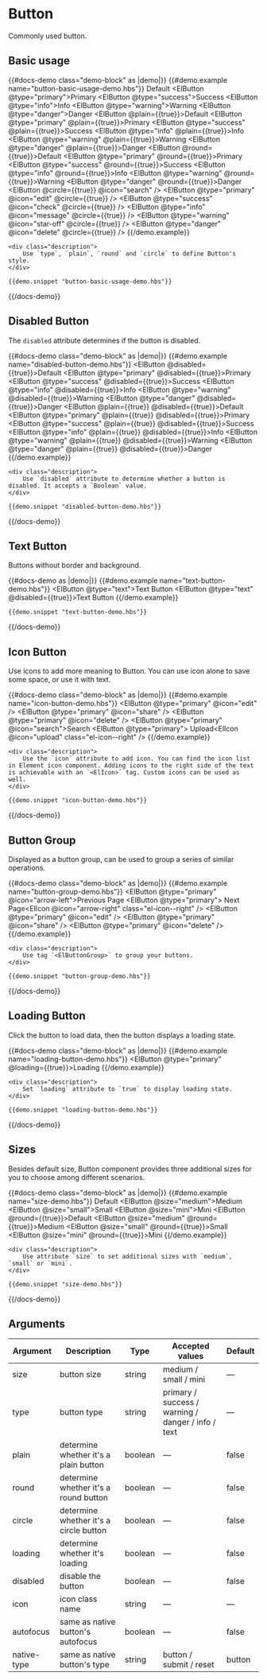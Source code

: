 <!-- markdownlint-disable MD033 -->

# Button

Commonly used button.

## Basic usage

{{#docs-demo class="demo-block" as |demo|}}
    {{#demo.example name="button-basic-usage-demo.hbs"}}
        <ElRow>
            <ElButton>Default</ElButton>
            <ElButton @type="primary">Primary</ElButton>
            <ElButton @type="success">Success</ElButton>
            <ElButton @type="info">Info</ElButton>
            <ElButton @type="warning">Warning</ElButton>
            <ElButton @type="danger">Danger</ElButton>
        </ElRow>
        <ElRow>
            <ElButton @plain={{true}}>Default</ElButton>
            <ElButton @type="primary" @plain={{true}}>Primary</ElButton>
            <ElButton @type="success" @plain={{true}}>Success</ElButton>
            <ElButton @type="info" @plain={{true}}>Info</ElButton>
            <ElButton @type="warning" @plain={{true}}>Warning</ElButton>
            <ElButton @type="danger" @plain={{true}}>Danger</ElButton>
        </ElRow>
        <ElRow>
            <ElButton @round={{true}}>Default</ElButton>
            <ElButton @type="primary" @round={{true}}>Primary</ElButton>
            <ElButton @type="success" @round={{true}}>Success</ElButton>
            <ElButton @type="info" @round={{true}}>Info</ElButton>
            <ElButton @type="warning" @round={{true}}>Warning</ElButton>
            <ElButton @type="danger" @round={{true}}>Danger</ElButton>
        </ElRow>
        <ElRow>
            <ElButton @circle={{true}} @icon="search" />
            <ElButton @type="primary" @icon="edit" @circle={{true}} />
            <ElButton @type="success" @icon="check" @circle={{true}} />
            <ElButton @type="info" @icon="message" @circle={{true}} />
            <ElButton @type="warning" @icon="star-off" @circle={{true}} />
            <ElButton @type="danger" @icon="delete" @circle={{true}} />
        </ElRow>
    {{/demo.example}}

    <div class="description">
        Use `type`, `plain`, `round` and `circle` to define Button's style.
    </div>

    {{demo.snippet "button-basic-usage-demo.hbs"}}
{{/docs-demo}}

## Disabled Button

The `disabled` attribute determines if the button is disabled.

{{#docs-demo class="demo-block" as |demo|}}
    {{#demo.example name="disabled-button-demo.hbs"}}
        <ElRow>
            <ElButton @disabled={{true}}>Default</ElButton>
            <ElButton @type="primary" @disabled={{true}}>Primary</ElButton>
            <ElButton @type="success" @disabled={{true}}>Success</ElButton>
            <ElButton @type="info" @disabled={{true}}>Info</ElButton>
            <ElButton @type="warning" @disabled={{true}}>Warning</ElButton>
            <ElButton @type="danger" @disabled={{true}}>Danger</ElButton>
        </ElRow>
        <ElRow>
            <ElButton @plain={{true}} @disabled={{true}}>Default</ElButton>
            <ElButton @type="primary" @plain={{true}} @disabled={{true}}>Primary</ElButton>
            <ElButton @type="success" @plain={{true}} @disabled={{true}}>Success</ElButton>
            <ElButton @type="info" @plain={{true}} @disabled={{true}}>Info</ElButton>
            <ElButton @type="warning" @plain={{true}} @disabled={{true}}>Warning</ElButton>
            <ElButton @type="danger" @plain={{true}} @disabled={{true}}>Danger</ElButton>
        </ElRow>
    {{/demo.example}}

    <div class="description">
        Use `disabled` attribute to determine whether a button is disabled. It accepts a `Boolean` value.
    </div>

    {{demo.snippet "disabled-button-demo.hbs"}}
{{/docs-demo}}

## Text Button

Buttons without border and background.

{{#docs-demo as |demo|}}
    {{#demo.example name="text-button-demo.hbs"}}
        <ElButton @type="text">Text Button</ElButton>
        <ElButton @type="text" @disabled={{true}}>Text Button</ElButton>
    {{/demo.example}}

    {{demo.snippet "text-button-demo.hbs"}}
{{/docs-demo}}

## Icon Button

Use icons to add more meaning to Button. You can use icon alone to save some space, or use it with text.

{{#docs-demo class="demo-block" as |demo|}}
    {{#demo.example name="icon-button-demo.hbs"}}
        <ElButton @type="primary" @icon="edit" />
        <ElButton @type="primary" @icon="share" />
        <ElButton @type="primary" @icon="delete" />
        <ElButton @type="primary" @icon="search">Search</ElButton>
        <ElButton @type="primary">
            Upload<ElIcon @icon="upload" class="el-icon--right" />
        </ElButton>
    {{/demo.example}}

    <div class="description">
        Use the `icon` attribute to add icon. You can find the icon list in Element icon component. Adding icons to the right side of the text is achievable with an `<ElIcon>` tag. Custom icons can be used as well.
    </div>

    {{demo.snippet "icon-button-demo.hbs"}}
{{/docs-demo}}

## Button Group

Displayed as a button group, can be used to group a series of similar operations.

{{#docs-demo class="demo-block" as |demo|}}
    {{#demo.example name="button-group-demo.hbs"}}
        <ElButtonGroup>
            <ElButton @type="primary" @icon="arrow-left">Previous Page</ElButton>
            <ElButton @type="primary">
                Next Page<ElIcon @icon="arrow-right" class="el-icon--right" />
            </ElButton>
        </ElButtonGroup>
        <ElButtonGroup>
            <ElButton @type="primary" @icon="edit" />
            <ElButton @type="primary" @icon="share" />
            <ElButton @type="primary" @icon="delete" />
        </ElButtonGroup>
    {{/demo.example}}

    <div class="description">
        Use tag `<ElButtonGroup>` to group your buttons.
    </div>

    {{demo.snippet "button-group-demo.hbs"}}
{{/docs-demo}}

## Loading Button

Click the button to load data, then the button displays a loading state.

{{#docs-demo class="demo-block" as |demo|}}
    {{#demo.example name="loading-button-demo.hbs"}}
        <ElButton @type="primary" @loading={{true}}>Loading</ElButton>
    {{/demo.example}}

    <div class="description">
        Set `loading` attribute to `true` to display loading state.
    </div>

    {{demo.snippet "loading-button-demo.hbs"}}
{{/docs-demo}}

## Sizes

Besides default size, Button component provides three additional sizes for you to choose among different scenarios.

{{#docs-demo class="demo-block" as |demo|}}
    {{#demo.example name="size-demo.hbs"}}
        <ElRow>
            <ElButton>Default</ElButton>
            <ElButton @size="medium">Medium</ElButton>
            <ElButton @size="small">Small</ElButton>
            <ElButton @size="mini">Mini</ElButton>
        </ElRow>
        <ElRow>
            <ElButton @round={{true}}>Default</ElButton>
            <ElButton @size="medium" @round={{true}}>Medium</ElButton>
            <ElButton @size="small" @round={{true}}>Small</ElButton>
            <ElButton @size="mini" @round={{true}}>Mini</ElButton>
        </ElRow>
    {{/demo.example}}

    <div class="description">
        Use attribute `size` to set additional sizes with `medium`, `small` or `mini`.
    </div>

    {{demo.snippet "size-demo.hbs"}}
{{/docs-demo}}

## Arguments

| Argument    | Description                            | Type    | Accepted values                                    | Default |
| ----------- | -------------------------------------- | ------- | -------------------------------------------------- | ------- |
| size        | button size                            | string  | medium / small / mini                              | —       |
| type        | button type                            | string  | primary / success / warning / danger / info / text | —       |
| plain       | determine whether it's a plain button  | boolean | —                                                  | false   |
| round       | determine whether it's a round button  | boolean | —                                                  | false   |
| circle      | determine whether it's a circle button | boolean | —                                                  | false   |
| loading     | determine whether it's loading         | boolean | —                                                  | false   |
| disabled    | disable the button                     | boolean | —                                                  | false   |
| icon        | icon class name                        | string  | —                                                  | —       |
| autofocus   | same as native button's autofocus      | boolean | —                                                  | false   |
| native-type | same as native button's type           | string  | button / submit / reset                            | button  |
